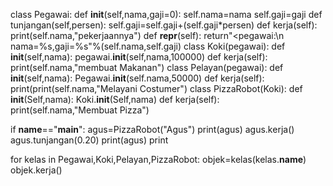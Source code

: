 class Pegawai:
  def __init__(self,nama,gaji=0):
    self.nama=nama
    self.gaji=gaji
  def tunjangan(self,persen):
    self.gaji=self.gaji+(self.gaji*persen)
  def kerja(self):
    print(self.nama,"pekerjaannya")
  def __repr__(self):
    return"<pegawai:\n nama=%s,gaji=%s"%(self.nama,self.gaji)
class Koki(pegawai):
  def __init__(self,nama):
    pegawai.__init__(self,nama,100000)
   def kerja(self):
    print(self.nama,"membuat Makanan")
class Pelayan(pegawai):
  def __init__(self,nama):
    Pegawai.__init__(self.nama,50000)
   def kerja(self):
    print(print(self.nama,"Melayani Costumer")
class PizzaRobot(Koki):
  def __init__(Self,nama):
    Koki.__init__(Self,nama)
   def kerja(self):
    print(self.nama,"Membuat Pizza")
    
if __name__=="__main__":
  agus=PizzaRobot("Agus")
  print(agus)
  agus.kerja()
  agus.tunjangan(0.20)
  print(agus)
  print
  
for kelas in Pegawai,Koki,Pelayan,PizzaRobot:
  objek=kelas(kelas.__name__)
  objek.kerja()
